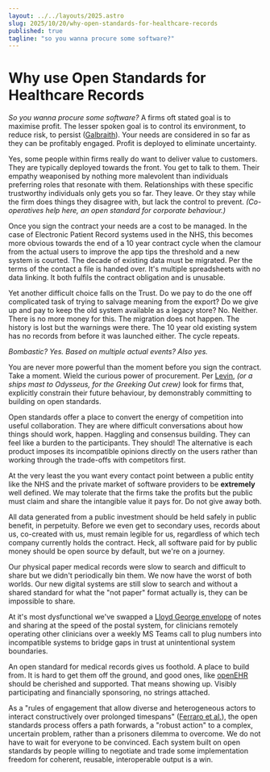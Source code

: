 ```yaml
---
layout: ../../layouts/2025.astro
slug: 2025/10/20/why-open-standards-for-healthcare-records
published: true
tagline: "so you wanna procure some software?"
---
```


# Why use Open Standards for Healthcare Records

*So you wanna procure some software?* A firms oft stated goal is to maximise profit. The lesser spoken goal is to control its environment, to reduce risk, to persist ([Galbraith](https://en.wikipedia.org/wiki/The_New_Industrial_State)). Your needs are considered in so far as they can be profitably engaged. Profit is deployed to eliminate uncertainty.

Yes, some people within firms really do want to deliver value to customers. They are typically deployed towards the front. You get to talk to them. Their empathy weaponised by nothing more malevolent than individuals preferring roles that resonate with them. Relationships with these specific trustworthy individuals only gets you so far. They leave. Or they stay while the firm does things they disagree with, but lack the control to prevent. *(Co-operatives help here, an open standard for corporate behaviour.)*

Once you sign the contract your needs are a cost to be managed. In the case of Electronic Patient Record systems used in the NHS, this becomes more obvious towards the end of a 10 year contract cycle when the clamour from the actual users to improve the app tips the threshold and a new system is courted. The decade of existing data must be migrated. Per the terms of the contact a file is handed over. It's multiple spreadsheets with no data linking. It both fulfils the contract obligation and is unusable.

Yet another difficult choice falls on the Trust. Do we pay to do the one off complicated task of trying to salvage meaning from the export? Do we give up and pay to keep the old system available as a legacy store? No. Neither. There is no more money for this. The migration does not happen. The history is lost but the warnings were there. The 10 year old existing system has no records from before it was launched either. The cycle repeats.

_Bombastic? Yes. Based on multiple actual events? Also yes._

You are never more powerful than the moment before you sign the contract. Take a moment. Wield the curious power of procurement. Per [Levin](https://doi.org/10.1007/s11077-012-9151-0), *(or a ships mast to Odysseus, for the Greeking Out crew)* look for firms that, explicitly constrain their future behaviour, by demonstrably committing to building on open standards.

Open standards offer a place to convert the energy of competition into useful collaboration. They are where difficult conversations about how things should work, happen. Haggling and consensus building. They can feel like a burden to the participants. They should! The alternative is each product imposes its incompatible opinions directly on the users rather than working through the trade-offs with competitors first.

At the very least the you want every contact point between a public entity like the NHS and the private market of software providers to be **extremely** well defined. We may tolerate that the firms take the profits but the public must claim and share the intangible value it pays for. Do not give away both.

All data generated from a public investment should be held safely in public benefit, in perpetuity. Before we even get to secondary uses, records about us, co-created with us, must remain legible for us, regardless of which tech company currently holds the contract. Heck, all software paid for by public money should be open source by default, but we're on a journey.

Our physical paper medical records were slow to search and difficult to share but we didn't periodically bin them. We now have the worst of both worlds. Our new digital systems are still slow to search and without a shared standard for what the "not paper" format actually is, they can be impossible to share.

At it's most dysfunctional we've swapped a [Lloyd George envelope](https://en.wikipedia.org/wiki/Lloyd_George_envelope) of notes and sharing at the speed of the postal system, for clinicians remotely operating other clinicians over a weekly MS Teams call to plug numbers into incompatible systems to bridge gaps in trust at unintentional system boundaries.

An open standard for medical records gives us foothold. A place to build from. It is hard to get them off the ground, and good ones, like [openEHR](https://openehr.org/) should be cherished and supported. That means showing up. Visibly participating and financially sponsoring, no strings attached.

As a "rules of engagement that allow diverse and heterogeneous actors to interact constructively over prolonged timespans" ([Ferraro et al.](https://doi.org/10.1177/0170840614563742)), the open standards process offers a path forwards, a "robust action" to a complex, uncertain problem, rather than a prisoners dilemma to overcome. We do not have to wait for everyone to be convinced. Each system built on open standards by people willing to negotiate and trade some implementation freedom for coherent, reusable, interoperable output is a win.
